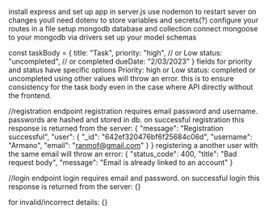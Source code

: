 install express and set up app in server.js
use nodemon to restart sever on changes
youll need dotenv to store variables and secrets(?)
configure your routes in a file
setup mongodb database and collection
connect mongoose to your mongodb via drivers
set up your model schemas

const taskBody = {
    title: "Task",
    priority: "high", // or Low
    status: "uncompleted", // or completed
    dueDate: "2/03/2023"
}
fields for priority and status have specific options
Priority: high or Low
status: completed or uncompleted
using other values will throw an error. this is to ensure consistency for the task body even in the case where API directly without the frontend.

//registration endpoint
registration requires email password and username. passwords are hashed and stored in db. on successful registration this response is returned from the server:
{
  "message": "Registration successful",
  "user": {
    "_id": "642ef320476bf6f25684c06d",
    "username": "Armano",
    "email": "ranmof@gmail.com"
  }
}
registering a another user with the same email will throw an error: 
{
  "status_code": 400,
  "title": "Bad request body",
  "message": "Email is already linked to an account"
}

//login endpoint
login requires email and password. on successful login this response is returned from the server:
{}

for invalid/incorrect details:
{}